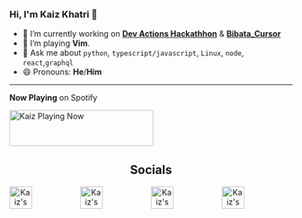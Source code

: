 ### Hi, I'm Kaiz Khatri 👋

<!-- info -->

- 🔭 I’m currently working on **[Dev Actions Hackathhon](https://dev.to/devteam/announcing-the-github-actions-hackathon-on-dev-3ljn)** & **[Bibata_Cursor](https://www.pling.com/p/1197198/)**
- 🤹 I’m playing **Vim**.
- 💬 Ask me about `python`, `typescript/javascript`, `Linux`, `node`, `react`,`graphql`
- 😄 Pronouns: **He**/**Him**

---

<!-- Now Playing -->

**Now Playing** on Spotify

<a href="https://kaiz.vercel.app/now-playing?open">
    <img src="https://kaiz.vercel.app/now-playing" width="256" height="64" alt="Kaiz Playing Now">
</a>

<h2 align="center">Socials</h2>
<!-- Socials -->

<div align="center" style="display: flex; justify-content: space-between;">
    <a href="https://discord.gg/2RjkTNK">
        <img src="https://github.com/ful1e5/ful1e5/blob/master/assets/Discord.svg" width="40" height="40" alt="Kaiz's Discord Server">
    </a>
    <a href="https://twitter.com/ful1e5">
        <img src="https://github.com/ful1e5/ful1e5/blob/master/assets/Twitter.svg" width="40" height="40" alt="Kaiz's Twitter Profile">
    </a>
    <a href="https://open.spotify.com/user/kuabsnz43myhxext1652831e7?si=hVzfPDYbQe2r7Xnj3-UeHw">
        <img src="https://github.com/ful1e5/ful1e5/blob/master/assets/Spotify.svg" width="40" height="40" alt="Kaiz's Spotify Playlist">
    </a>
    <a href="https://dev.to/ful1e5">
        <img src="https://d2fltix0v2e0sb.cloudfront.net/dev-badge.svg" alt="Kaiz's DEV Profile" height="40" width="40">
    </a>
    <!-- <a href="https://www.twitch.tv/ful1e5">
        <img src="https://github.com/ful1e5/ful1e5/blob/master/assets/Twitch.svg" width="40" height="40" alt="Spotify Playlist">
    </a> -->
<div>
